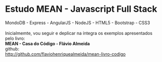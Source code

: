 # Estudo MEAN - Javascript Full Stack 
MondoDB - Express - AngularJS - NodeJS - HTML5 - Bootstrap - CSS3
<br/>
<br/>
Inicialmemte, vou seguir e deplicar na íntegra os exemplos apresentados pelo livro:
<br/>
<b>MEAN - Casa do Código - Flávio Almeida</b>
<br/>
github:<br/> 
http://github.com/flaviohenriquealmeida/mean-livro-codigo


